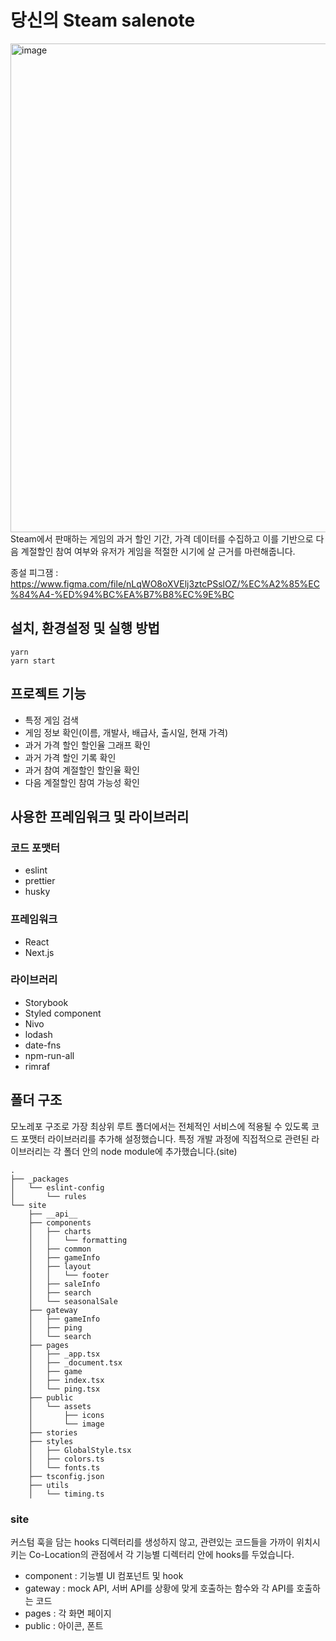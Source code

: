 # 당신의 Steam salenote
<img width="782" alt="image" src="https://user-images.githubusercontent.com/44703262/186368308-6344abe8-0e3f-4d45-8079-3ddadae2cde8.png">   
Steam에서 판매하는 게임의 과거 할인 기간, 가격 데이터를 수집하고 이를 기반으로 다음 계절할인 참여 여부와 유저가 게임을 적절한 시기에 살 근거를 마련해줍니다.   

종설 피그잼 : https://www.figma.com/file/nLqWO8oXVElj3ztcPSslOZ/%EC%A2%85%EC%84%A4-%ED%94%BC%EA%B7%B8%EC%9E%BC
   
   
## 설치, 환경설정 및 실행 방법
```
yarn
yarn start
```
    
    
## 프로젝트 기능
- 특정 게임 검색
- 게임 정보 확인(이름, 개발사, 배급사, 출시일, 현재 가격)
- 과거 가격 할인 할인율 그래프 확인
- 과거 가격 할인 기록 확인
- 과거 참여 계절할인 할인율 확인
- 다음 계절할인 참여 가능성 확인
   
   
## 사용한 프레임워크 및 라이브러리
### 코드 포맷터
- eslint
- prettier
- husky
   
### 프레임워크
- React
- Next.js
   
### 라이브러리
- Storybook
- Styled component
- Nivo
- lodash
- date-fns
- npm-run-all
- rimraf
   
   
## 폴더 구조  
모노레포 구조로 가장 최상위 루트 폴더에서는 전체적인 서비스에 적용될 수 있도록 코드 포맷터 라이브러리를 추가해 설정했습니다.
특정 개발 과정에 직접적으로 관련된 라이브러리는 각 폴더 안의 node module에 추가했습니다.(site)
   
```
.
├── _packages
│   └── eslint-config
│       └── rules
└── site
    ├── __api__
    ├── components
    │   ├── charts
    │   │   └── formatting
    │   ├── common
    │   ├── gameInfo
    │   ├── layout
    │   │   └── footer
    │   ├── saleInfo
    │   ├── search
    │   └── seasonalSale
    ├── gateway
    │   ├── gameInfo
    │   ├── ping
    │   └── search
    ├── pages
    │   ├── _app.tsx
    │   ├── _document.tsx
    │   ├── game
    │   ├── index.tsx
    │   └── ping.tsx
    ├── public
    │   └── assets
    │       ├── icons
    │       └── image
    ├── stories
    ├── styles
    │   ├── GlobalStyle.tsx
    │   ├── colors.ts
    │   └── fonts.ts
    ├── tsconfig.json
    ├── utils
    │   └── timing.ts
```
   
### site
커스텀 훅을 담는 hooks 디렉터리를 생성하지 않고,
관련있는 코드들을 가까이 위치시키는 Co-Location의 관점에서 각 기능별 디렉터리 안에 hooks를 두었습니다.
- component : 기능별 UI 컴포넌트 및 hook
- gateway : mock API, 서버 API를 상황에 맞게 호출하는 함수와 각 API를 호출하는 코드
- pages : 각 화면 페이지
- public : 아이콘, 폰트
